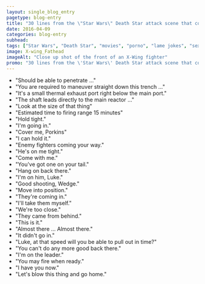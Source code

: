 ```yaml
---
layout: single_blog_entry
pagetype: blog-entry
title: "30 lines from the \"Star Wars\" Death Star attack scene that could be from a porno movie"
date: 2016-04-09
categories: blog-entry
subhead:
tags: ["Star Wars", "Death Star", "movies", "porno", "lame jokes", "sexual innuendo", "nerd shit"]
image: X-wing_Fathead
imageAlt: "Close up shot of the front of an X-Wing fighter"
promo: "30 lines from the \'Star Wars\' Death Star attack scene that could be from a porno movie"
---  
```

* "Should be able to penetrate ..."
* "You are required to maneuver straight down this trench ..."
* "It's a small thermal exhaust port right below the main port."
* "The shaft leads directly to the main reactor ..."
* "Look at the size of that thing"
* "Estimated time to firing range 15 minutes"
* "Hold tight."
* "I'm going in."
* "Cover me, Porkins"
* "I can hold it."
* "Enemy fighters coming your way."
* "He's on me tight."
* "Come with me."
* "You've got one on your tail."
* "Hang on back there."
* "I'm on him, Luke."
* "Good shooting, Wedge."
* "Move into position."
* "They're coming in."
* "I'll take them myself."
* "We're too close."
* "They came from behind."
* "This is it."
* "Almost there ... Almost there."
* "It didn't go in."
* "Luke, at that speed will you be able to pull out in time?"
* "You can't do any more good back there."
* "I'm on the leader."
* "You may fire when ready."
* "I have you now."
* "Let's blow this thing and go home."
